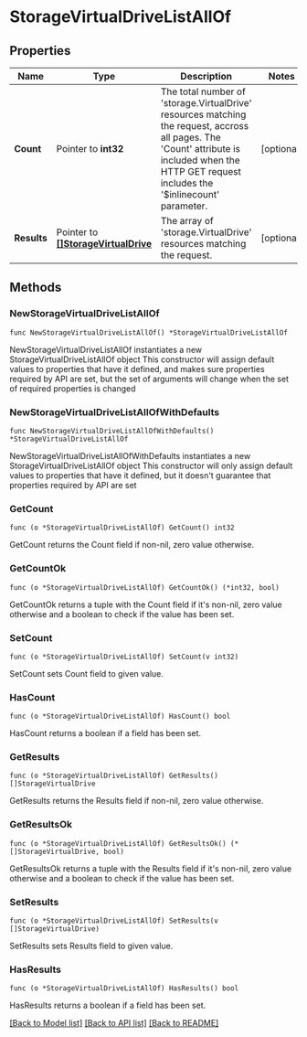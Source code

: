 # StorageVirtualDriveListAllOf

## Properties

Name | Type | Description | Notes
------------ | ------------- | ------------- | -------------
**Count** | Pointer to **int32** | The total number of &#39;storage.VirtualDrive&#39; resources matching the request, accross all pages. The &#39;Count&#39; attribute is included when the HTTP GET request includes the &#39;$inlinecount&#39; parameter. | [optional] 
**Results** | Pointer to [**[]StorageVirtualDrive**](storage.VirtualDrive.md) | The array of &#39;storage.VirtualDrive&#39; resources matching the request. | [optional] 

## Methods

### NewStorageVirtualDriveListAllOf

`func NewStorageVirtualDriveListAllOf() *StorageVirtualDriveListAllOf`

NewStorageVirtualDriveListAllOf instantiates a new StorageVirtualDriveListAllOf object
This constructor will assign default values to properties that have it defined,
and makes sure properties required by API are set, but the set of arguments
will change when the set of required properties is changed

### NewStorageVirtualDriveListAllOfWithDefaults

`func NewStorageVirtualDriveListAllOfWithDefaults() *StorageVirtualDriveListAllOf`

NewStorageVirtualDriveListAllOfWithDefaults instantiates a new StorageVirtualDriveListAllOf object
This constructor will only assign default values to properties that have it defined,
but it doesn't guarantee that properties required by API are set

### GetCount

`func (o *StorageVirtualDriveListAllOf) GetCount() int32`

GetCount returns the Count field if non-nil, zero value otherwise.

### GetCountOk

`func (o *StorageVirtualDriveListAllOf) GetCountOk() (*int32, bool)`

GetCountOk returns a tuple with the Count field if it's non-nil, zero value otherwise
and a boolean to check if the value has been set.

### SetCount

`func (o *StorageVirtualDriveListAllOf) SetCount(v int32)`

SetCount sets Count field to given value.

### HasCount

`func (o *StorageVirtualDriveListAllOf) HasCount() bool`

HasCount returns a boolean if a field has been set.

### GetResults

`func (o *StorageVirtualDriveListAllOf) GetResults() []StorageVirtualDrive`

GetResults returns the Results field if non-nil, zero value otherwise.

### GetResultsOk

`func (o *StorageVirtualDriveListAllOf) GetResultsOk() (*[]StorageVirtualDrive, bool)`

GetResultsOk returns a tuple with the Results field if it's non-nil, zero value otherwise
and a boolean to check if the value has been set.

### SetResults

`func (o *StorageVirtualDriveListAllOf) SetResults(v []StorageVirtualDrive)`

SetResults sets Results field to given value.

### HasResults

`func (o *StorageVirtualDriveListAllOf) HasResults() bool`

HasResults returns a boolean if a field has been set.


[[Back to Model list]](../README.md#documentation-for-models) [[Back to API list]](../README.md#documentation-for-api-endpoints) [[Back to README]](../README.md)


